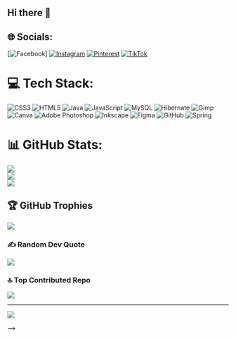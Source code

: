 ## Hi there 👋


## 🌐 Socials:
[![Facebook](https://img.shields.io/badge/Facebook-%231877F2.svg?logo=Facebook&logoColor=white)] [![Instagram](https://img.shields.io/badge/Instagram-%23E4405F.svg?logo=Instagram&logoColor=white)](https://instagram.com/sumeyaxd) [![Pinterest](https://img.shields.io/badge/Pinterest-%23E60023.svg?logo=Pinterest&logoColor=white)](https://pinterest.com/sumeya05) [![TikTok](https://img.shields.io/badge/TikTok-%23000000.svg?logo=TikTok&logoColor=white)](https://tiktok.com/@sumeyaxdd) 

# 💻 Tech Stack:
![CSS3](https://img.shields.io/badge/css3-%231572B6.svg?style=plastic&logo=css3&logoColor=white) ![HTML5](https://img.shields.io/badge/html5-%23E34F26.svg?style=plastic&logo=html5&logoColor=white) ![Java](https://img.shields.io/badge/java-%23ED8B00.svg?style=plastic&logo=openjdk&logoColor=white) ![JavaScript](https://img.shields.io/badge/javascript-%23323330.svg?style=plastic&logo=javascript&logoColor=%23F7DF1E) ![MySQL](https://img.shields.io/badge/mysql-4479A1.svg?style=plastic&logo=mysql&logoColor=white) ![Hibernate](https://img.shields.io/badge/Hibernate-59666C?style=plastic&logo=Hibernate&logoColor=white) ![Gimp](https://img.shields.io/badge/Gimp-657D8B?style=plastic&logo=gimp&logoColor=FFFFFF) ![Canva](https://img.shields.io/badge/Canva-%2300C4CC.svg?style=plastic&logo=Canva&logoColor=white) ![Adobe Photoshop](https://img.shields.io/badge/adobe%20photoshop-%2331A8FF.svg?style=plastic&logo=adobe%20photoshop&logoColor=white) ![Inkscape](https://img.shields.io/badge/Inkscape-e0e0e0?style=plastic&logo=inkscape&logoColor=080A13) ![Figma](https://img.shields.io/badge/figma-%23F24E1E.svg?style=plastic&logo=figma&logoColor=white) ![GitHub](https://img.shields.io/badge/github-%23121011.svg?style=plastic&logo=github&logoColor=white) ![Spring](https://img.shields.io/badge/spring-%236DB33F.svg?style=plastic&logo=spring&logoColor=white)
# 📊 GitHub Stats:
![](https://github-readme-stats.vercel.app/api?username=sumeyaxd&theme=dark&hide_border=false&include_all_commits=false&count_private=false)<br/>
![](https://github-readme-streak-stats.herokuapp.com/?user=sumeyaxd&theme=dark&hide_border=false)<br/>
![](https://github-readme-stats.vercel.app/api/top-langs/?username=sumeyaxd&theme=dark&hide_border=false&include_all_commits=false&count_private=false&layout=compact)

## 🏆 GitHub Trophies
![](https://github-profile-trophy.vercel.app/?username=sumeyaxd&theme=dracula&no-frame=true&no-bg=true&margin-w=4)

### ✍️ Random Dev Quote
![](https://quotes-github-readme.vercel.app/api?type=horizontal&theme=radical)

### 🔝 Top Contributed Repo
![](https://github-contributor-stats.vercel.app/api?username=sumeyaxd&limit=5&theme=dark&combine_all_yearly_contributions=true)

---
[![](https://visitcount.itsvg.in/api?id=sumeyaxd&icon=9&color=0)](https://visitcount.itsvg.in)

<!-- Proudly created with GPRM ( https://gprm.itsvg.in ) -->
-->

